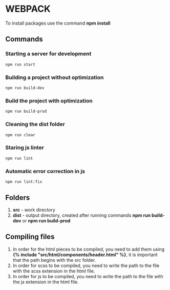 # WEBPACK

To install packages use the command **npm install**

## Commands

### Starting a server for development
```shell
npm run start
```

### Building a project without optimization
```shell
npm run build-dev
```

### Build the project with optimization
```shell
npm run build-prod
```

### Cleaning the dist folder
```shell
npm run clear
```

### Staring js linter
```shell
npm run lint
```

### Automatic error correction in js
```shell
npm run lint:fix
```

## Folders

1. **src** - work directory
2. **dist** - output directory, created after running commands **npm run build-dev** or **npm run build-prod**

## Compiling files

1. In order for the html pieces to be compiled, you need to add them using **{% include "src/html/components/header.html" %}**, it is important that the path begins with the src folder.
2. In order for scss to be compiled, you need to write the path to the file with the scss extension in the html file.
3. In order for js to be compiled, you need to write the path to the file with the js extension in the html file.